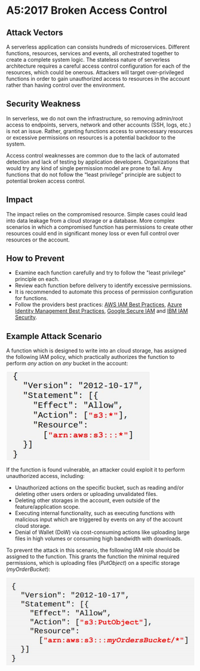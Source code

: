 # A5:2017 Broken Access Control

## Attack Vectors

A serverless application can consists hundreds of microservices. Different functions, resources, services and events, all orchestrated together to create a complete system logic. The stateless nature of serverless architecture requires a careful access control configuration for each of the resources, which could be onerous. Attackers will target over-privileged functions in order to gain unauthorized access to resources in the account rather than having control over the environment.

## Security Weakness

In serverless, we do not own the infrastructure, so removing admin/root access to endpoints, servers, network and other accounts (SSH, logs, etc.) is not an issue. Rather, granting functions access to unnecessary resources or excessive permissions on resources is a potential backdoor to the system.

Access control weaknesses are common due to the lack of automated detection and lack of testing by application developers. Organizations that would try any kind of single permission model are prone to fail. Any functions that do not follow the “least privilege” principle are subject to potential broken access control.

## Impact

The impact relies on the compromised resource. Simple cases could lead into data leakage from a cloud storage or a database. More complex scenarios in which a compromised function has permissions to create other resources could end in significant money loss or even full control over resources or the account.

## How to Prevent

- Examine each function carefully and try to follow the "least privilege" principle on each.
- Review each function before delivery to identify excessive permissions.
- It is recommended to automate this process of permission configuration for functions.
- Follow the providers best practices: [AWS IAM Best Practices](https://docs.aws.amazon.com/IAM/latest/UserGuide/best-practices.html), [Azure Identity Management Best Practices](https://docs.microsoft.com/en-us/azure/security/azure-security-identity-management-best-practices), [Google Secure IAM](https://cloud.google.com/iam/docs/using-iam-securely) and [IBM IAM Security](https://www.ibm.com/cloud/garage/architectures/securityArchitecture/security-identity-access-management).

## Example Attack Scenario

A function which is designed to write into an cloud storage, has assigned the following IAM policy, which practically authorizes the function to perform _any_ action on _any_ bucket in the account:

![Broken Access Control 1](images/0xa5-broken-access-control-1.png)

If the function is found vulnerable, an attacker could exploit it to perform unauthorized access, including:

- Unauthorized actions on the specific bucket, such as reading and/or deleting other users orders or uploading unvalidated files.
- Deleting other storages in the account, even outside of the feature/application scope.
- Executing internal functionality, such as executing functions with malicious input which are triggered by events on any of the account cloud storage.
- Denial of Wallet (DoW) via cost-consuming actions like uploading large files in high volumes or consuming high bandwidth with downloads.

To prevent the attack in this scenario, the following IAM role should be assigned to the function. This grants the function the minimal required permissions, which is uploading files (_PutObject_) on a specific storage (_myOrderBucket_):

![Broken Access Control 2](images/0xa5-broken-access-control-2.png)